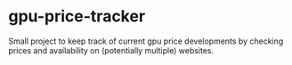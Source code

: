 # gpu-price-tracker
Small project to keep track of current gpu price developments by checking prices and availability on (potentially multiple) websites.
